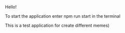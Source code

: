Hello!

To start the application enter npm run start in the terminal

This is a test application for create different memes)

